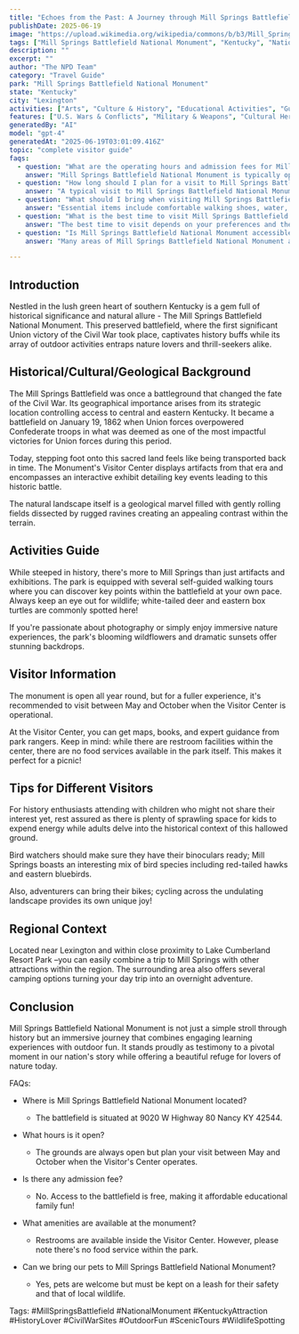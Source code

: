 ```yaml
---
title: "Echoes from the Past: A Journey through Mill Springs Battlefield National Monument"
publishDate: 2025-06-19
image: "https://upload.wikimedia.org/wikipedia/commons/b/b3/Mill_Springs_Battlefield_Visitor_Center.JPG"
tags: ["Mill Springs Battlefield National Monument", "Kentucky", "National Parks", "Travel Guide", "Lexington", "Outdoor Recreation", "Family Travel", "Adventure"]
description: ""
excerpt: ""
author: "The NPD Team"
category: "Travel Guide"
park: "Mill Springs Battlefield National Monument"
state: "Kentucky"
city: "Lexington"
activities: ["Arts", "Culture & History", "Educational Activities", "Guided & Self-Guided Tours"]
features: ["U.S. Wars & Conflicts", "Military & Weapons", "Cultural Heritage & Society"]
generatedBy: "AI"
model: "gpt-4"
generatedAt: "2025-06-19T03:01:09.416Z"
topic: "complete visitor guide"
faqs:
  - question: "What are the operating hours and admission fees for Mill Springs Battlefield National Monument?"
    answer: "Mill Springs Battlefield National Monument is typically open year-round, though specific hours may vary by season. Most national parks charge an entrance fee, but some sites are free to visit. Check the official NPS website for current hours and fee information."
  - question: "How long should I plan for a visit to Mill Springs Battlefield National Monument?"
    answer: "A typical visit to Mill Springs Battlefield National Monument can range from a few hours to a full day, depending on your interests and the activities you choose. Allow extra time for hiking, photography, and exploring visitor centers."
  - question: "What should I bring when visiting Mill Springs Battlefield National Monument?"
    answer: "Essential items include comfortable walking shoes, water, snacks, sunscreen, and weather-appropriate clothing. Bring a camera to capture the scenic views and consider binoculars for wildlife viewing."
  - question: "What is the best time to visit Mill Springs Battlefield National Monument?"
    answer: "The best time to visit depends on your preferences and the activities you plan to enjoy. Spring and fall often offer pleasant weather and fewer crowds, while summer provides the longest daylight hours."
  - question: "Is Mill Springs Battlefield National Monument accessible for visitors with mobility needs?"
    answer: "Many areas of Mill Springs Battlefield National Monument are accessible to visitors with mobility needs, including paved trails and accessible facilities. Contact the park directly for specific accessibility information and current conditions."

---
```


## **Introduction**

Nestled in the lush green heart of southern Kentucky is a gem full of historical significance and natural allure - The Mill Springs Battlefield National Monument. This preserved battlefield, where the first significant Union victory of the Civil War took place, captivates history buffs while its array of outdoor activities entraps nature lovers and thrill-seekers alike.

## **Historical/Cultural/Geological Background**

The Mill Springs Battlefield was once a battleground that changed the fate of the Civil War. Its geographical importance arises from its strategic location controlling access to central and eastern Kentucky. It became a battlefield on January 19, 1862 when Union forces overpowered Confederate troops in what was deemed as one of the most impactful victories for Union forces during this period.

Today, stepping foot onto this sacred land feels like being transported back in time. The Monument's Visitor Center displays artifacts from that era and encompasses an interactive exhibit detailing key events leading to this historic battle.

The natural landscape itself is a geological marvel filled with gently rolling fields dissected by rugged ravines creating an appealing contrast within the terrain.

## **Activities Guide**

While steeped in history, there's more to Mill Springs than just artifacts and exhibitions. The park is equipped with several self-guided walking tours where you can discover key points within the battlefield at your own pace. Always keep an eye out for wildlife; white-tailed deer and eastern box turtles are commonly spotted here!

If you're passionate about photography or simply enjoy immersive nature experiences, the park's blooming wildflowers and dramatic sunsets offer stunning backdrops.

## **Visitor Information**

The monument is open all year round, but for a fuller experience, it's recommended to visit between May and October when the Visitor Center is operational.

At the Visitor Center, you can get maps, books, and expert guidance from park rangers. Keep in mind: while there are restroom facilities within the center, there are no food services available in the park itself. This makes it perfect for a picnic!

## **Tips for Different Visitors**

For history enthusiasts attending with children who might not share their interest yet, rest assured as there is plenty of sprawling space for kids to expend energy while adults delve into the historical context of this hallowed ground.

Bird watchers should make sure they have their binoculars ready; Mill Springs boasts an interesting mix of bird species including red-tailed hawks and eastern bluebirds.

Also, adventurers can bring their bikes; cycling across the undulating landscape provides its own unique joy!

## **Regional Context**

Located near Lexington and within close proximity to Lake Cumberland Resort Park –you can easily combine a trip to Mill Springs with other attractions within the region. The surrounding area also offers several camping options turning your day trip into an overnight adventure.

## **Conclusion**

Mill Springs Battlefield National Monument is not just a simple stroll through history but an immersive journey that combines engaging learning experiences with outdoor fun. It stands proudly as testimony to a pivotal moment in our nation's story while offering a beautiful refuge for lovers of nature today.

FAQs:

- Where is Mill Springs Battlefield National Monument located?
    - The battlefield is situated at 9020 W Highway 80 Nancy KY 42544.
    
- What hours is it open?
    - The grounds are always open but plan your visit between May and October when the Visitor's Center operates.

- Is there any admission fee?
    - No. Access to the battlefield is free, making it affordable educational family fun!

- What amenities are available at the monument?
    - Restrooms are available inside the Visitor Center. However, please note there's no food service within the park.

- Can we bring our pets to Mill Springs Battlefield National Monument?
    - Yes, pets are welcome but must be kept on a leash for their safety and that of local wildlife.

Tags: #MillSpringsBattlefield #NationalMonument #KentuckyAttraction #HistoryLover #CivilWarSites #OutdoorFun #ScenicTours #WildlifeSpotting